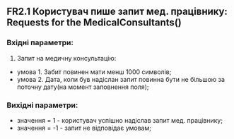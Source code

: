 ## FR2.1 Користувач пише запит мед. працівнику: Requests for the MedicalConsultants()
### Вхідні параметри:
1. Запит на медичну консультацію:
- умова 1. Забит повинен мати менш 1000 символів;
- умова 2. Дата, коли був надіслан запит повинна бути не більшою за поточну дату(на момент заповнення поля);

### Вихідні параметри:
- значення = 1 - користувач успішно надіслав запит мед. працівнику;
- значення = -1 - запит не відповідає умовам;
